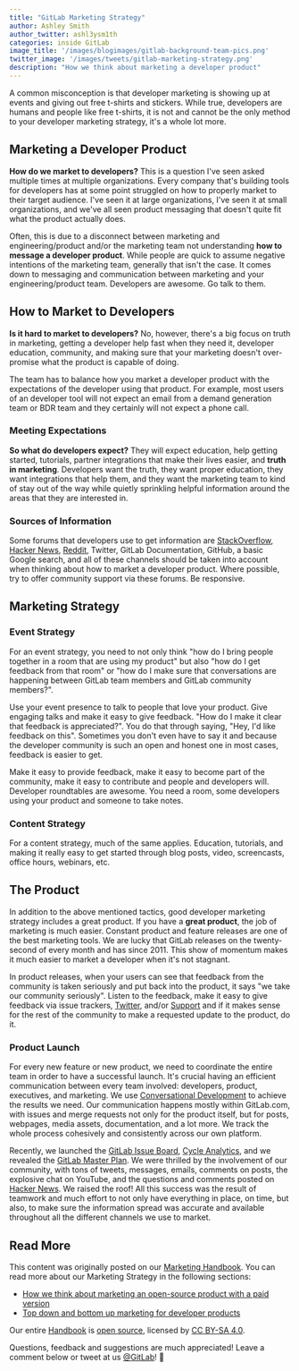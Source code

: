 ```yaml
---
title: "GitLab Marketing Strategy"
author: Ashley Smith
author_twitter: ashl3ysm1th
categories: inside GitLab
image_title: '/images/blogimages/gitlab-background-team-pics.png'
twitter_image: '/images/tweets/gitlab-marketing-strategy.png'
description: "How we think about marketing a developer product"
---
```


A common misconception is that developer marketing is showing up at
events and giving out free t-shirts and stickers. While true,
developers are humans and people like free t-shirts, it is not
and cannot be the only method to your developer marketing
strategy, it's a whole lot more.

<!-- more -->

## Marketing a Developer Product

**How do we market to developers?** This is a question I've seen asked
multiple times at multiple organizations. Every company that's building
tools for developers has at some point struggled on how to properly
market to their target audience. I've seen it at large organizations,
I've seen it at small organizations, and we've all seen product
messaging that doesn't quite fit what the product actually does.

Often,
this is due to a disconnect between marketing and engineering/product
and/or the marketing team not understanding **how to message a developer
product**. While people are quick to assume negative intentions of the
marketing team, generally that isn't the case. It comes down to messaging
and communication between marketing and your engineering/product team.
Developers are awesome. Go talk to them.

## How to Market to Developers

**Is it hard to market to developers?** No, however, there's a big focus on
truth in marketing, getting a developer help fast when they need it,
developer education, community, and making sure that your marketing
doesn't over-promise what the product is capable of doing.

The team has to balance how you market a developer product with the
expectations of the developer using that product. For example, most
users of an developer tool will not expect an email from a demand
generation team or BDR team and they certainly will not expect a phone call.

### Meeting Expectations

**So what do developers expect?** They will expect education, help getting
started, tutorials, partner integrations that make their lives easier,
and **truth in marketing**. Developers want the truth, they want
proper education, they want integrations that help them, and they want
the marketing team to kind of stay out of the way while quietly
sprinkling helpful information around the areas that they are interested in.

### Sources of Information

Some forums that developers use to get information are
[StackOverflow](https://www.stackoverflow.com),
[Hacker News](https://news.ycombinator.com/),
[Reddit](https://www.reddit.com/r/gitlab/), Twitter, GitLab Documentation,
GitHub, a basic Google search, and all of these channels should be
taken into account when thinking about how to market a developer product.
Where possible, try to offer community support via these forums. Be responsive.

## Marketing Strategy

### Event Strategy

For an event strategy, you need to not only think "how do I bring people
together in a room that are using my product" but also "how do I get
feedback from that room" or "how do I make sure that conversations are
happening between GitLab team members and GitLab community members?".

Use your event presence to talk to people that love your product. Give
engaging talks and make it easy to give feedback. "How do I make it clear that
feedback is appreciated?". You do that through saying, "Hey, I'd like feedback
on this". Sometimes you don't even have to say it and because the developer
community is such an open and honest one in most cases, feedback is easier
to get.

Make it easy to provide feedback, make it easy to become part of the
community, make it easy to contribute and people and developers will.
Developer roundtables are awesome. You need a room, some developers using
your product and someone to take notes.

### Content Strategy

For a content strategy, much of the same applies. Education, tutorials,
and making it really easy to get started through blog posts, video,
screencasts, office hours, webinars, etc.

## The Product

In addition to the above mentioned tactics, good developer marketing
strategy includes a great product. If you have a **great product**, the
job of marketing is much easier. Constant product and feature releases
are one of the best marketing tools. We are lucky that GitLab releases
on the twenty-second of every month and has since 2011. This show of
momentum makes it much easier to market a developer when it's not stagnant.

In product releases, when your users can see that feedback from the
community is taken seriously and put back into the product, it says
"we take our community seriously". Listen to the feedback, make it
easy to give feedback via issue trackers, [Twitter](https://twitter.com/gitlab),
and/or [Support](/getting-help/) and
if it makes sense for the rest of the community to make a requested
update to the product, do it.

### Product Launch

For every new feature or new product, we need to coordinate the entire team
in order to have a successful launch. It's crucial having an efficient
communication between every team involved: developers, product, executives, and marketing.
We use [Conversational Development](/2016/09/13/gitlab-master-plan/#convdev) to achieve
the results we need. Our communication happens mostly within GitLab.com, with issues and
merge requests not only for the product itself, but for posts, webpages, media assets, documentation,
and a lot more. We track the whole process cohesively and consistently across our own platform.

Recently, we launched the [GitLab Issue Board](/2016/08/22/announcing-the-gitlab-issue-board/),
[Cycle Analytics](/2016/09/21/cycle-analytics-feature-highlight/), and we revealed the
[GitLab Master Plan](/2016/09/13/gitlab-master-plan/). We were thrilled by the involvement
of our community, with tons of tweets, messages, emails, comments on posts, the explosive 
chat on YouTube, and the questions and comments posted on
[Hacker News](https://news.ycombinator.com/item?id=12487112). We raised the roof! All this
success was the result of teamwork and much effort to not only have everything in place,
on time, but also, to make sure the information spread was accurate and available throughout
all the different channels we use to market.

## Read More

This content was originally posted on our [Marketing Handbook](/handbook/marketing/).
You can read more about our Marketing Strategy in the following sections:

- [How we think about marketing an open-source product with a paid version](/handbook/marketing/#how-we-think-about-marketing-an-open-source-product-with-a-paid-version)
- [Top down and bottom up marketing for developer products](/handbook/marketing/#top-down-and-bottom-up-marketing-for-developer-products)

Our entire [Handbook](/handbook/) is [open source](/2016/07/12/our-handbook-is-open-source-heres-why/), licensed by [CC BY-SA 4.0](https://creativecommons.org/licenses/by-sa/4.0/).

Questions, feedback and suggestions are much appreciated! Leave a comment below or tweet at us [@GitLab](https://twitter.com/gitlab)! 🙌
